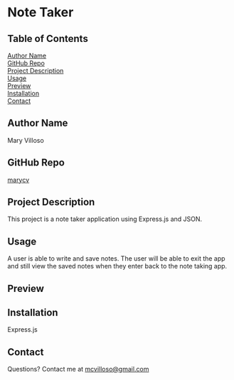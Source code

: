 # Note Taker
##  Table of Contents
[Author Name](#author-name) <br>
[GitHub Repo](#github-repo) <br>
[Project Description](#project-description) <br>
[Usage](#usage) <br>
[Preview](#preview) <br>
[Installation](#installation) <br>
[Contact](#contact)
## Author Name
Mary Villoso
## GitHub Repo
[marycv](https://github.com/marycv/note_taker)
## Project Description
This project is a note taker application using Express.js and JSON.
## Usage
A user is able to write and save notes. The user will be able to exit the app and still view the saved notes when they enter back to the note taking app.
## Preview

## Installation
Express.js
## Contact
Questions? Contact me at mcvilloso@gmail.com 